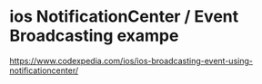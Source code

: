 # ios NotificationCenter / Event Broadcasting exampe

https://www.codexpedia.com/ios/ios-broadcasting-event-using-notificationcenter/
